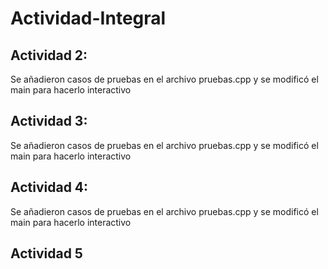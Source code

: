 # Actividad-Integral


## Actividad 2:
Se añadieron casos de pruebas en el archivo pruebas.cpp 
y se modificó el main para hacerlo interactivo
## Actividad 3:
Se añadieron casos de pruebas en el archivo pruebas.cpp 
y se modificó el main para hacerlo interactivo
## Actividad 4:
Se añadieron casos de pruebas en el archivo pruebas.cpp 
y se modificó el main para hacerlo interactivo
## Actividad 5
